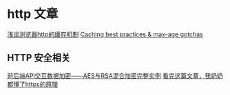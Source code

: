 # http 文章

[浅谈浏览器http的缓存机制](https://www.cnblogs.com/vajoy/p/5341664.html)
[Caching best practices & max-age gotchas](https://jakearchibald.com/2016/caching-best-practices/)

## HTTP 安全相关

[前后端API交互数据加密——AES与RSA混合加密完整实例](https://www.cnblogs.com/huanzi-qch/p/10913636.html)
[看完这篇文章，我奶奶都懂了https的原理](https://www.cnblogs.com/sujing/p/10927569.html)
